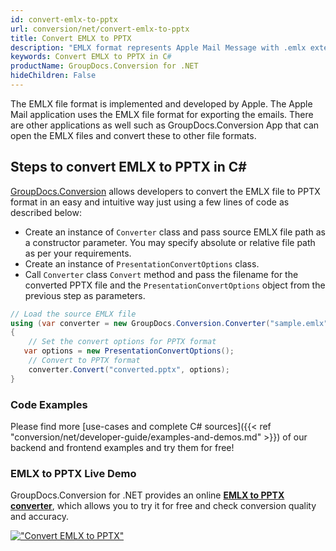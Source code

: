 ```yaml
---
id: convert-emlx-to-pptx
url: conversion/net/convert-emlx-to-pptx
title: Convert EMLX to PPTX
description: "EMLX format represents Apple Mail Message with .emlx extension. Learn how to convert EMLX to PPTX file programmatically in C# language using GroupDocs.Conversion for .NET library."
keywords: Convert EMLX to PPTX in C#
productName: GroupDocs.Conversion for .NET
hideChildren: False
---
```


The EMLX file format is implemented and developed by Apple. The Apple Mail application uses the EMLX file format for exporting the emails. There are other applications as well such as GroupDocs.Conversion App that can open the EMLX files and convert these to other file formats.

## Steps to convert EMLX to PPTX in C#

[GroupDocs.Conversion](https://products.groupdocs.com/conversion/net) allows developers to convert the EMLX file to PPTX format in an easy and intuitive way just using a few lines of code as described below:

* Create an instance of `Converter` class and pass source EMLX file path as a constructor parameter. You may specify absolute or relative file path as per your requirements. 
* Create an instance of `PresentationConvertOptions` class.
* Call `Converter` class `Convert` method and pass the filename for the converted PPTX file and the `PresentationConvertOptions` object from the previous step as parameters.

```csharp
// Load the source EMLX file
using (var converter = new GroupDocs.Conversion.Converter("sample.emlx"))
{
    // Set the convert options for PPTX format
   var options = new PresentationConvertOptions();
    // Convert to PPTX format
    converter.Convert("converted.pptx", options);
}
```

### Code Examples

Please find more [use-cases and complete C# sources]({{< ref "conversion/net/developer-guide/examples-and-demos.md" >}}) of our backend and frontend examples and try them for free!

### EMLX to PPTX Live Demo

GroupDocs.Conversion for .NET provides an online [**EMLX to PPTX converter**](https://products.groupdocs.app/conversion/emlx-to-pptx), which allows you to try it for free and check conversion quality and accuracy.

[!["Convert EMLX to PPTX"](conversion/net/images/convert-to-pptx/convert-emlx-to-pptx.png)](https://products.groupdocs.app/conversion/emlx-to-pptx)